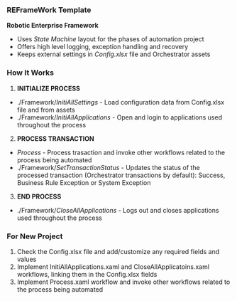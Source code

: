 
### REFrameWork Template ###
**Robotic Enterprise Framework**

* Uses *State Machine* layout for the phases of automation project
* Offers high level logging, exception handling and recovery
* Keeps external settings in *Config.xlsx* file and Orchestrator assets


### How It Works ###

1. **INITIALIZE PROCESS**
 + ./Framework/*InitiAllSettings* - Load configuration data from Config.xlsx file and from assets
 + ./Framework/*InitiAllApplications* - Open and login to applications used throughout the process

2. **PROCESS TRANSACTION**
 + *Process* - Process trasaction and invoke other workflows related to the process being automated 
 + ./Framework/*SetTransactionStatus* - Updates the status of the processed transaction (Orchestrator transactions by default): Success, Business Rule Exception or System Exception

3. **END PROCESS**
 + ./Framework/*CloseAllApplications* - Logs out and closes applications used throughout the process


### For New Project ###

1. Check the Config.xlsx file and add/customize any required fields and values
2. Implement InitiAllApplications.xaml and CloseAllApplicatoins.xaml workflows, linking them in the Config.xlsx fields
3. Implement Process.xaml workflow and invoke other workflows related to the process being automated
